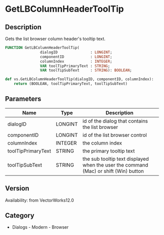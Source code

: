 # GetLBColumnHeaderToolTip

## Description
Gets the list browser column header's tooltip text.

```pascal
FUNCTION GetLBColumnHeaderToolTip(
				dialogID               : LONGINT;
				componentID            : LONGINT;
				columnIndex            : INTEGER;
				VAR toolTipPrimaryText : STRING;
				VAR toolTipSubText     : STRING): BOOLEAN;
```

```python
def vs.GetLBColumnHeaderToolTip(dialogID, componentID, columnIndex):
    return (BOOLEAN, toolTipPrimaryText, toolTipSubText)
```

## Parameters
|Name|Type|Description|
|---|---|---|
|dialogID|LONGINT|id of the dialog that contains the list browser|
|componentID|LONGINT|id of the list browser control|
|columnIndex|INTEGER|the column index|
|toolTipPrimaryText|STRING|the primary tooltip text|
|toolTipSubText|STRING|the sub tooltip text displayed when the user the command (Mac) or shift (Win) button|

## Version
Availability: from VectorWorks12.0

## Category
* Dialogs - Modern - Browser

